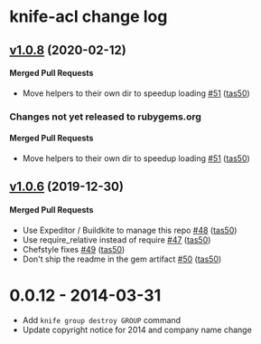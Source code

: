 # knife-acl change log
<!-- latest_release 1.0.8 -->
## [v1.0.8](https://github.com/chef/knife-acl/tree/v1.0.8) (2020-02-12)

#### Merged Pull Requests
- Move helpers to their own dir to speedup loading [#51](https://github.com/chef/knife-acl/pull/51) ([tas50](https://github.com/tas50))
<!-- latest_release -->

<!-- release_rollup since=1.0.6 -->
### Changes not yet released to rubygems.org

#### Merged Pull Requests
- Move helpers to their own dir to speedup loading [#51](https://github.com/chef/knife-acl/pull/51) ([tas50](https://github.com/tas50)) <!-- 1.0.7 -->
<!-- release_rollup -->

<!-- latest_stable_release -->
## [v1.0.6](https://github.com/chef/knife-acl/tree/v1.0.6) (2019-12-30)

#### Merged Pull Requests
- Use Expeditor / Buildkite to manage this repo [#48](https://github.com/chef/knife-acl/pull/48) ([tas50](https://github.com/tas50))
- Use require_relative instead of require [#47](https://github.com/chef/knife-acl/pull/47) ([tas50](https://github.com/tas50))
- Chefstyle fixes [#49](https://github.com/chef/knife-acl/pull/49) ([tas50](https://github.com/tas50))
- Don&#39;t ship the readme in the gem artifact [#50](https://github.com/chef/knife-acl/pull/50) ([tas50](https://github.com/tas50))
<!-- latest_stable_release -->


# 0.0.12 - 2014-03-31
- Add `knife group destroy GROUP` command
- Update copyright notice for 2014 and company name change